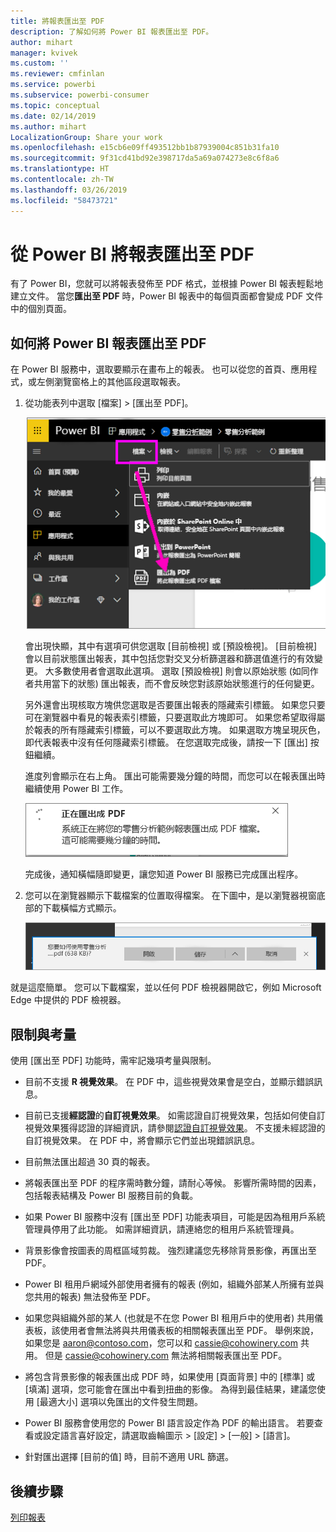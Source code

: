 ```yaml
---
title: 將報表匯出至 PDF
description: 了解如何將 Power BI 報表匯出至 PDF。
author: mihart
manager: kvivek
ms.custom: ''
ms.reviewer: cmfinlan
ms.service: powerbi
ms.subservice: powerbi-consumer
ms.topic: conceptual
ms.date: 02/14/2019
ms.author: mihart
LocalizationGroup: Share your work
ms.openlocfilehash: e15cb6e09ff493512bb1b87939004c851b31fa10
ms.sourcegitcommit: 9f31cd41bd92e398717da5a69a074273e8c6f8a6
ms.translationtype: HT
ms.contentlocale: zh-TW
ms.lasthandoff: 03/26/2019
ms.locfileid: "58473721"
---
```

# <a name="export-reports-from-power-bi-to-pdf"></a>從 Power BI 將報表匯出至 PDF
有了 Power BI，您就可以將報表發佈至 PDF 格式，並根據 Power BI 報表輕鬆地建立文件。 當您**匯出至 PDF** 時，Power BI 報表中的每個頁面都會變成 PDF 文件中的個別頁面。

## <a name="how-to-export-your-power-bi-report-to-pdf"></a>如何將 Power BI 報表匯出至 PDF
在 Power BI 服務中，選取要顯示在畫布上的報表。 也可以從您的首頁、應用程式，或左側瀏覽窗格上的其他區段選取報表。

1. 從功能表列中選取 [檔案] > [匯出至 PDF]。

    ![從功能表列選取 [檔案]，將箭頭指向 [匯出至 PDF]](media/end-user-pdf/power-bi-export-pdf.png)

    會出現快顯，其中有選項可供您選取 [目前檢視] 或 [預設檢視]。  [目前檢視] 會以目前狀態匯出報表，其中包括您對交叉分析篩選器和篩選值進行的有效變更。  大多數使用者會選取此選項。  選取 [預設檢視] 則會以原始狀態 (如同作者共用當下的狀態) 匯出報表，而不會反映您對該原始狀態進行的任何變更。
    
    另外還會出現核取方塊供您選取是否要匯出報表的隱藏索引標籤。  如果您只要可在瀏覽器中看見的報表索引標籤，只要選取此方塊即可。  如果您希望取得屬於報表的所有隱藏索引標籤，可以不要選取此方塊。  如果選取方塊呈現灰色，即代表報表中沒有任何隱藏索引標籤。  在您選取完成後，請按一下 [匯出] 按鈕繼續。
    
    進度列會顯示在右上角。 匯出可能需要幾分鐘的時間，而您可以在報表匯出時繼續使用 Power BI 工作。

    ![匯出進度訊息](media/end-user-pdf/power-bi-export-message.png)

    完成後，通知橫幅隨即變更，讓您知道 Power BI 服務已完成匯出程序。

2. 您可以在瀏覽器顯示下載檔案的位置取得檔案。 在下圖中，是以瀏覽器視窗底部的下載橫幅方式顯示。

    ![下載的檔案位置](media/end-user-pdf/power-bi-save-file.png)

就是這麼簡單。 您可以下載檔案，並以任何 PDF 檢視器開啟它，例如 Microsoft Edge 中提供的 PDF 檢視器。


## <a name="limitations-and-considerations"></a>限制與考量
使用 [匯出至 PDF] 功能時，需牢記幾項考量與限制。

* 目前不支援 **R 視覺效果**。 在 PDF 中，這些視覺效果會是空白，並顯示錯誤訊息。  

* 目前已支援**經認證**的**自訂視覺效果**。 如需認證自訂視覺效果，包括如何使自訂視覺效果獲得認證的詳細資訊，請參閱[認證自訂視覺效果](../power-bi-custom-visuals-certified.md)。 不支援未經認證的自訂視覺效果。 在 PDF 中，將會顯示它們並出現錯誤訊息。   

* 目前無法匯出超過 30 頁的報表。

* 將報表匯出至 PDF 的程序需時數分鐘，請耐心等候。 影響所需時間的因素，包括報表結構及 Power BI 服務目前的負載。

* 如果 Power BI 服務中沒有 [匯出至 PDF] 功能表項目，可能是因為租用戶系統管理員停用了此功能。 如需詳細資訊，請連絡您的租用戶系統管理員。

* 背景影像會按圖表的周框區域剪裁。 強烈建議您先移除背景影像，再匯出至 PDF。

* Power BI 租用戶網域外部使用者擁有的報表 (例如，組織外部某人所擁有並與您共用的報表) 無法發佈至 PDF。

* 如果您與組織外部的某人 (也就是不在您 Power BI 租用戶中的使用者) 共用儀表板，該使用者會無法將與共用儀表板的相關報表匯出至 PDF。 舉例來說，如果您是 aaron@contoso.com，您可以和 cassie@cohowinery.com 共用。 但是 cassie@cohowinery.com 無法將相關報表匯出至 PDF。

* 將包含背景影像的報表匯出成 PDF 時，如果使用 [頁面背景] 中的 [標準] 或 [填滿] 選項，您可能會在匯出中看到扭曲的影像。  為得到最佳結果，建議您使用 [最適大小] 選項以免匯出的文件發生問題。

* Power BI 服務會使用您的 Power BI 語言設定作為 PDF 的輸出語言。 若要查看或設定語言喜好設定，請選取齒輪圖示 > [設定] > [一般] > [語言]。

* 針對匯出選擇 [目前的值] 時，目前不適用 URL 篩選。

## <a name="next-steps"></a>後續步驟
[列印報表](end-user-print.md)
